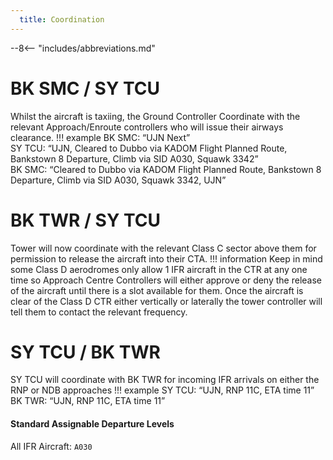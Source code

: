 ```yaml
---
  title: Coordination
---
```


--8<-- "includes/abbreviations.md"

# BK SMC / SY TCU

Whilst the aircraft is taxiing, the Ground Controller Coordinate with the relevant Approach/Enroute controllers who will issue their airways clearance.
!!! example
    BK SMC: “UJN Next”  
    SY TCU: “UJN, Cleared to Dubbo via KADOM Flight Planned Route, Bankstown 8 Departure, Climb via SID A030, Squawk 3342”  
    BK SMC: “Cleared to Dubbo via KADOM Flight Planned Route, Bankstown 8 Departure, Climb via SID A030, Squawk 3342, UJN”  


# BK TWR / SY TCU

Tower will now coordinate with the relevant Class C sector above them for permission to release the aircraft into their CTA.
!!! information
    Keep in mind some Class D aerodromes only allow 1 IFR aircraft in the CTR at any one time so Approach Centre Controllers will either approve or deny the release of the aircraft until there is a slot available for them.
Once the aircraft is clear of the Class D CTR either vertically or laterally the tower controller will tell them to contact the relevant frequency. 


# SY TCU / BK TWR

SY TCU will coordinate with BK TWR for incoming IFR arrivals on either the RNP or NDB approaches
!!! example
    SY TCU: “UJN, RNP 11C, ETA time 11”  
    BK TWR: “UJN, RNP 11C, ETA time 11”  

#### Standard Assignable Departure Levels

All IFR Aircraft: `A030`